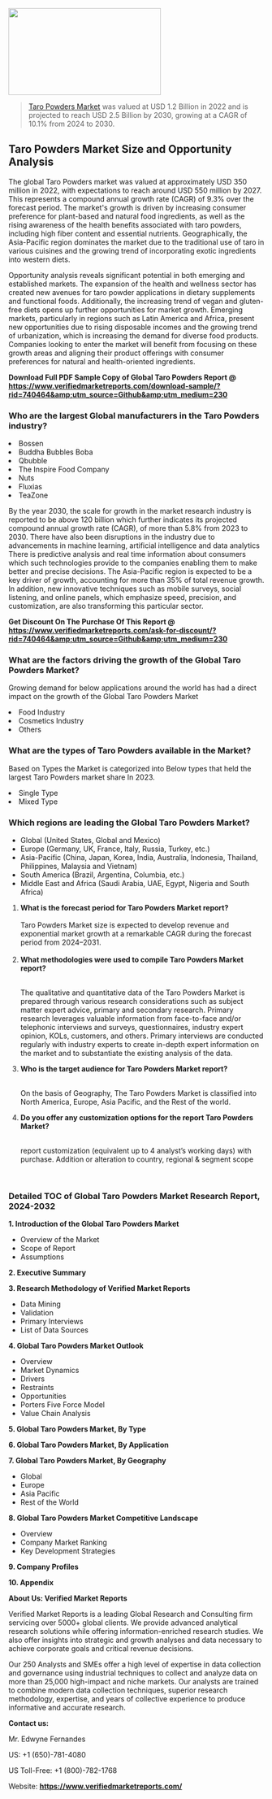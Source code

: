 <img src="https://ffe5etoiles.com/wp-content/uploads/2024/12/MST1-300x171.png" alt="" width="300" height="171" class="alignnone size-medium wp-image-20088" /><blockquote><p><p><a href="https://www.verifiedmarketreports.com/download-sample/?rid=740464&utm_source=Github&utm_medium=230" target="_blank">Taro Powders Market</a> was valued at USD 1.2 Billion in 2022 and is projected to reach USD 2.5 Billion by 2030, growing at a CAGR of 10.1% from 2024 to 2030.</p></blockquote><p><h2>Taro Powders Market Size and Opportunity Analysis</h2><p>The global Taro Powders market was valued at approximately USD 350 million in 2022, with expectations to reach around USD 550 million by 2027. This represents a compound annual growth rate (CAGR) of 9.3% over the forecast period. The market's growth is driven by increasing consumer preference for plant-based and natural food ingredients, as well as the rising awareness of the health benefits associated with taro powders, including high fiber content and essential nutrients. Geographically, the Asia-Pacific region dominates the market due to the traditional use of taro in various cuisines and the growing trend of incorporating exotic ingredients into western diets.</p><p>Opportunity analysis reveals significant potential in both emerging and established markets. The expansion of the health and wellness sector has created new avenues for taro powder applications in dietary supplements and functional foods. Additionally, the increasing trend of vegan and gluten-free diets opens up further opportunities for market growth. Emerging markets, particularly in regions such as Latin America and Africa, present new opportunities due to rising disposable incomes and the growing trend of urbanization, which is increasing the demand for diverse food products. Companies looking to enter the market will benefit from focusing on these growth areas and aligning their product offerings with consumer preferences for natural and health-oriented ingredients.</p></p><p class=""><strong>Download Full PDF Sample Copy of Global Taro Powders Report @ <a href="https://www.verifiedmarketreports.com/download-sample/?rid=740464&amp;utm_source=Github&amp;utm_medium=230" target="_blank">https://www.verifiedmarketreports.com/download-sample/?rid=740464&amp;utm_source=Github&amp;utm_medium=230</a></strong></p><h3 id="" class="">Who are the largest Global manufacturers in the Taro Powders industry?</h3><p><li>Bossen</li><li> Buddha Bubbles Boba</li><li> Qbubble</li><li> The Inspire Food Company</li><li> Nuts</li><li> Fluxias</li><li> TeaZone</li></p><div class=""><div class="" dir="" data-message-author-role="" data-message-id="" data-message-model-slug=""><div class=""><div class=""><div class=""><div class="" dir="" data-message-author-role="" data-message-id="" data-message-model-slug=""><div class=""><div class=""><p>By the year 2030, the scale for growth in the market research industry is reported to be above 120 billion which further indicates its projected compound annual growth rate (CAGR), of more than 5.8% from 2023 to 2030. There have also been disruptions in the industry due to advancements in machine learning, artificial intelligence and data analytics There is predictive analysis and real time information about consumers which such technologies provide to the companies enabling them to make better and precise decisions. The Asia-Pacific region is expected to be a key driver of growth, accounting for more than 35% of total revenue growth. In addition, new innovative techniques such as mobile surveys, social listening, and online panels, which emphasize speed, precision, and customization, are also transforming this particular sector.</p><p><strong>Get Discount On The Purchase Of This Report @&nbsp; <a href="https://www.verifiedmarketreports.com/ask-for-discount/?rid=740464&amp;utm_source=Github&amp;utm_medium=230" target="_blank">https://www.verifiedmarketreports.com/ask-for-discount/?rid=740464&amp;utm_source=Github&amp;utm_medium=230</a></strong></p></div></div></div></div></div></div></div></div><h3 id="" class="">What are the factors driving the growth of the Global Taro Powders Market?</h3><p id="" class="">Growing demand for below applications around the world has had a direct impact on the growth of the Global Taro Powders Market</p><p id="" class=""><li>Food Industry</li><li> Cosmetics Industry</li><li> Others</li></p><h3 id="" class="">What are the types of Taro Powders available in the Market?</h3><p id="" class="">Based on Types the Market is categorized into Below types that held the largest Taro Powders market share In 2023.</p><p id="" class=""><li>Single Type</li><li> Mixed Type</li></p><h3 id="" class="">Which regions are leading the Global Taro Powders Market?</h3><ul><li>Global (United States, Global and Mexico)</li><li>Europe (Germany, UK, France, Italy, Russia, Turkey, etc.)</li><li>Asia-Pacific (China, Japan, Korea, India, Australia, Indonesia, Thailand, Philippines, Malaysia and Vietnam)</li><li>South America (Brazil, Argentina, Columbia, etc.)</li><li>Middle East and Africa (Saudi Arabia, UAE, Egypt, Nigeria and South Africa)</li></ul><p><ol><li><strong>What is the forecast period for Taro Powders Market report?<br /></strong><br /><span data-sheets-root="1" data-sheets-value="{&quot;1&quot;:2,&quot;2&quot;:&quot;XXXX size is expected to develop revenue and exponential market growth at a remarkable CAGR during the forecast period from 2024&ndash;2030.&quot;}" data-sheets-userformat="{&quot;2&quot;:12674,&quot;4&quot;:{&quot;1&quot;:2,&quot;2&quot;:16776960},&quot;10&quot;:2,&quot;11&quot;:0,&quot;15&quot;:&quot;Arial&quot;,&quot;16&quot;:12}">Taro Powders Market size is expected to develop revenue and exponential market growth at a remarkable CAGR during the forecast period from 2024&ndash;2031.</span><br /><br /></li><li><strong>What methodologies were used to compile Taro Powders Market report?<br /><br /></strong><p>The qualitative and quantitative data of the&nbsp;Taro Powders Market is prepared through various research considerations such as subject matter expert advice, primary and secondary research. Primary research leverages valuable information from face-to-face and/or telephonic interviews and surveys, questionnaires, industry expert opinion, KOLs, customers, and others. Primary interviews are conducted regularly with industry experts to create in-depth expert information on the market and to substantiate the existing analysis of the data.&nbsp;</p></li><li><strong>Who is the target audience for Taro Powders Market report?<br /><br /></strong><p>On the basis of Geography, The&nbsp;Taro Powders Market is classified into North America, Europe, Asia Pacific, and the Rest of the world.</p></li><li><strong>Do you offer any customization options for the report Taro Powders Market?<br /><br /></strong><p>report customization (equivalent up to 4 analyst&rsquo;s working days) with purchase. Addition or alteration to country, regional &amp; segment scope</p><p>&nbsp;</p></li></ol></p><h3 id="" class="">Detailed TOC of Global Taro Powders Market Research Report, 2024-2032</h3><p id="" class=""><strong>1. Introduction of the Global Taro Powders Market</strong></p><ul><li>Overview of the Market</li><li>Scope of Report</li><li>Assumptions</li></ul><p id="" class=""><strong>2. Executive Summary</strong></p><p id="" class=""><strong>3. Research Methodology of&nbsp;Verified Market Reports</strong></p><ul><li>Data Mining</li><li>Validation</li><li>Primary Interviews</li><li>List of Data Sources</li></ul><p id="" class=""><strong>4. Global Taro Powders Market Outlook</strong></p><ul><li>Overview</li><li>Market Dynamics</li><li>Drivers</li><li>Restraints</li><li>Opportunities</li><li>Porters Five Force Model</li><li>Value Chain Analysis</li></ul><p id="" class=""><strong>5. Global Taro Powders Market, By&nbsp;Type</strong></p><p id="" class=""><strong>6. Global Taro Powders Market, By Application</strong></p><p id="" class=""><strong>7. Global Taro Powders Market, By Geography</strong></p><ul><li>Global</li><li>Europe</li><li>Asia Pacific</li><li>Rest of the World</li></ul><p id="" class=""><strong>8. Global Taro Powders Market Competitive Landscape</strong></p><ul><li>Overview</li><li>Company Market Ranking</li><li>Key Development Strategies</li></ul><p id="" class=""><strong>9. Company Profiles</strong></p><p id="" class=""><strong>10. Appendix</strong></p><p id="" class=""><strong>About Us: Verified Market Reports</strong></p><p id="" class="">Verified Market Reports is a leading Global Research and Consulting firm servicing over 5000+ global clients. We provide advanced analytical research solutions while offering information-enriched research studies. We also offer insights into strategic and growth analyses and data necessary to achieve corporate goals and critical revenue decisions.</p><p id="" class="">Our 250 Analysts and SMEs offer a high level of expertise in data collection and governance using industrial techniques to collect and analyze data on more than 25,000 high-impact and niche markets. Our analysts are trained to combine modern data collection techniques, superior research methodology, expertise, and years of collective experience to produce informative and accurate research.</p><p id="" class=""><strong>Contact us:</strong></p><p id="" class="">Mr. Edwyne Fernandes</p><p id="" class="">US: +1 (650)-781-4080</p><p id="" class="">US Toll-Free: +1 (800)-782-1768</p><p id="" class="">Website: <a target="" data-test-app-aware-link=""><strong>https://www.verifiedmarketreports.com/</strong></a></p>
